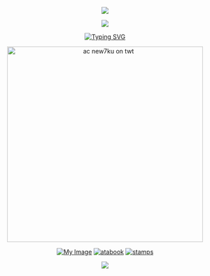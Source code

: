 <p align="center">
  <img src="https://files.catbox.moe/apgtem.png" />
</p>
<p align="center">
  <img src="https://komarev.com/ghpvc/?username=wataru-hibiki&style=plastic&label=⠀⠀(ꈍᴗꈍ)⠀⠀&color=bbc5d4" />
</p>
<p align="center">
<a href="https://git.io/typing-svg"><img src="https://readme-typing-svg.demolab.com?font=Kalnia&weight=500&duration=2650&pause=1000&color=BBC5D4&width=435&lines=%E2%A0%80%E2%A0%80%E2%A0%80%E2%A0%80%E2%A0%80%E2%A0%80%E2%A0%80%E2%A0%80WHEREVER+YOU+GO%2C;%E2%A0%80%E2%A0%80%E2%A0%80%E2%A0%80I+WON'T+BE+FAR+TO+FOLLOW+.%E1%90%9F" alt="Typing SVG" /></a>
</p>
<p align="center">
    <img width="450" src="https://files.catbox.moe/1mnrhz.png" alt="ac new7ku on twt">
</p>
<p align="center">
<p align="center"> <a href="https://rentry.co/kevin">
  <img src="https://files.catbox.moe/q7v1xg.png" alt="My Image" /></a> <a href="https://kevin.atabook.org/">
  <img src="https://files.catbox.moe/qczzgt.png" alt="atabook" /></a> <a href="https://rentry.co/kevin">
  <img src="https://files.catbox.moe/ek16mw.png" alt="stamps" /></a> <a href="https://github.com/wataru-hibiki/boombox">
<p align="center">
  <img src="https://files.catbox.moe/743r9c.png" />
</p>

